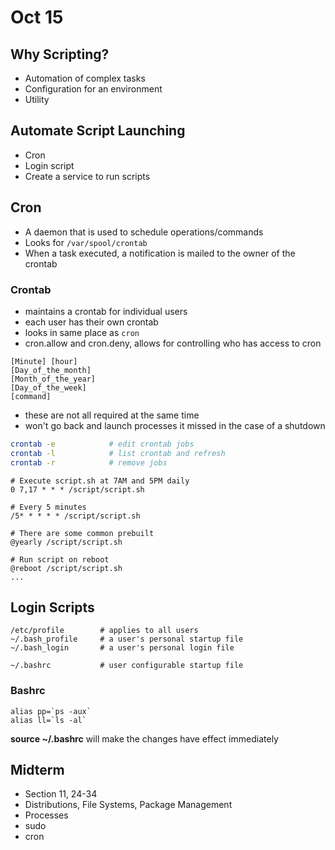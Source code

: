 # Oct 15
## Why Scripting?
- Automation of complex tasks
- Configuration for an environment
- Utility

## Automate Script Launching
- Cron
- Login script
- Create a service to run scripts

## Cron
- A daemon that is used to schedule operations/commands
- Looks for `/var/spool/crontab`
- When a task executed, a notification is mailed to the owner of the crontab

### Crontab
- maintains a crontab for individual users
- each user has their own crontab
- looks in same place as `cron`
- cron.allow and cron.deny, allows for controlling who has access to cron

```
[Minute] [hour]
[Day_of_the_month]
[Month_of_the_year]
[Day_of_the_week]
[command]
```
- these are not all required at the same time
- won't go back and launch processes it missed in the case of a shutdown

```bash
crontab -e            # edit crontab jobs
crontab -l            # list crontab and refresh
crontab -r            # remove jobs
```

```
# Execute script.sh at 7AM and 5PM daily
0 7,17 * * * /script/script.sh

# Every 5 minutes
/5* * * * * /script/script.sh

# There are some common prebuilt 
@yearly /script/script.sh

# Run script on reboot
@reboot /script/script.sh
...
```

## Login Scripts
```
/etc/profile        # applies to all users
~/.bash_profile     # a user's personal startup file
~/.bash_login       # a user's personal login file
```

```
~/.bashrc           # user configurable startup file
```

### Bashrc
```
alias pp=`ps -aux`
alias ll=`ls -al`
```
**source ~/.bashrc** will make the changes have effect immediately


## Midterm
- Section 11, 24-34
- Distributions, File Systems, Package Management
- Processes
- sudo
- cron
